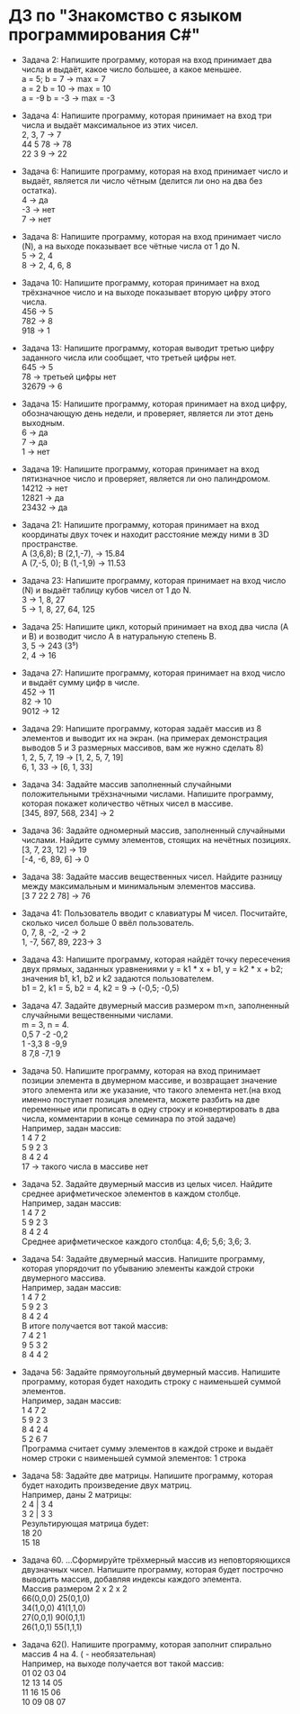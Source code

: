 # ДЗ по "Знакомство с языком программирования С#"
* Задача 2: Напишите программу, которая на вход принимает два числа и выдаёт, какое число большее, а какое меньшее.  
a = 5; b = 7 -> max = 7  
a = 2 b = 10 -> max = 10  
a = -9 b = -3 -> max = -3  

* Задача 4: Напишите программу, которая принимает на вход три числа и выдаёт максимальное из этих чисел.  
2, 3, 7 -> 7  
44 5 78 -> 78  
22 3 9 -> 22  

* Задача 6: Напишите программу, которая на вход принимает число и выдаёт, является ли число чётным (делится ли оно на два без остатка).  
4 -> да  
-3 -> нет  
7 -> нет  

* Задача 8: Напишите программу, которая на вход принимает число (N), а на выходе показывает все чётные числа от 1 до N.  
5 -> 2, 4  
8 -> 2, 4, 6, 8   

* Задача 10: Напишите программу, которая принимает на вход трёхзначное число и на выходе показывает вторую цифру этого числа.  
456 -> 5  
782 -> 8  
918 -> 1  

* Задача 13: Напишите программу, которая выводит третью цифру заданного числа или сообщает, что третьей цифры нет.  
645 -> 5  
78 -> третьей цифры нет  
32679 -> 6  

* Задача 15: Напишите программу, которая принимает на вход цифру, обозначающую день недели, и проверяет, является ли этот день выходным.  
6 -> да  
7 -> да  
1 -> нет  

* Задача 19: Напишите программу, которая принимает на вход пятизначное число и проверяет, является ли оно палиндромом.  
14212 -> нет  
12821 -> да  
23432 -> да  

* Задача 21: Напишите программу, которая принимает на вход координаты двух точек и находит расстояние между ними в 3D пространстве.  
A (3,6,8); B (2,1,-7), -> 15.84  
A (7,-5, 0); B (1,-1,9) -> 11.53  

* Задача 23: Напишите программу, которая принимает на вход число (N) и выдаёт таблицу кубов чисел от 1 до N.  
3 -> 1, 8, 27  
5 -> 1, 8, 27, 64, 125  

* Задача 25: Напишите цикл, который принимает на вход два числа (A и B) и возводит число A в натуральную степень B.  
3, 5 -> 243 (3⁵)  
2, 4 -> 16  

* Задача 27: Напишите программу, которая принимает на вход число и выдаёт сумму цифр в числе.  
452 -> 11  
82 -> 10  
9012 -> 12  

* Задача 29: Напишите программу, которая задаёт массив из 8 элементов и выводит их на экран.
(на примерах демонстрация выводов 5 и 3 размерных массивов, вам же нужно сделать 8)  
1, 2, 5, 7, 19 -> [1, 2, 5, 7, 19]  
6, 1, 33 -> [6, 1, 33]  

* Задача 34: Задайте массив заполненный случайными положительными трёхзначными числами. Напишите программу, которая покажет количество чётных чисел в массиве.  
[345, 897, 568, 234] -> 2  

* Задача 36: Задайте одномерный массив, заполненный случайными числами. Найдите сумму элементов, стоящих на нечётных позициях.  
[3, 7, 23, 12] -> 19  
[-4, -6, 89, 6] -> 0  

* Задача 38: Задайте массив вещественных чисел. Найдите разницу между максимальным и минимальным элементов массива.  
[3 7 22 2 78] -> 76  

* Задача 41: Пользователь вводит с клавиатуры M чисел. Посчитайте, сколько чисел больше 0 ввёл пользователь.  
0, 7, 8, -2, -2 -> 2  
1, -7, 567, 89, 223-> 3  

* Задача 43: Напишите программу, которая найдёт точку пересечения двух прямых, заданных уравнениями y = k1 * x + b1, y = k2 * x + b2; значения b1, k1, b2 и k2 задаются пользователем.  
b1 = 2, k1 = 5, b2 = 4, k2 = 9 -> (-0,5; -0,5)  

* Задача 47. Задайте двумерный массив размером m×n, заполненный случайными вещественными числами.  
m = 3, n = 4.  
0,5 7 -2 -0,2  
1 -3,3 8 -9,9  
8 7,8 -7,1 9  

* Задача 50. Напишите программу, которая на вход принимает позиции элемента в двумерном массиве, и возвращает значение этого элемента или же указание, что такого элемента нет.(на вход именно поступает позиция элемента, можете разбить на две переменные или прописать в одну строку и конвертировать в два числа, комментарии в конце семинара по этой задаче)  
Например, задан массив:  
1 4 7 2  
5 9 2 3  
8 4 2 4  
17 -> такого числа в массиве нет  

* Задача 52. Задайте двумерный массив из целых чисел. Найдите среднее арифметическое элементов в каждом столбце.  
Например, задан массив:  
1 4 7 2  
5 9 2 3  
8 4 2 4  
Среднее арифметическое каждого столбца: 4,6; 5,6; 3,6; 3.  

* Задача 54: Задайте двумерный массив. Напишите программу, которая упорядочит по убыванию элементы каждой строки двумерного массива.  
Например, задан массив:  
1 4 7 2  
5 9 2 3  
8 4 2 4  
В итоге получается вот такой массив:  
7 4 2 1  
9 5 3 2  
8 4 4 2  

* Задача 56: Задайте прямоугольный двумерный массив. Напишите программу, которая будет находить строку с наименьшей суммой элементов.  
Например, задан массив:  
1 4 7 2  
5 9 2 3  
8 4 2 4  
5 2 6 7  
Программа считает сумму элементов в каждой строке и выдаёт номер строки с наименьшей суммой элементов: 1 строка

* Задача 58: Задайте две матрицы. Напишите программу, которая будет находить произведение двух матриц.  
Например, даны 2 матрицы:  
2 4 | 3 4  
3 2 | 3 3  
Результирующая матрица будет:  
18 20  
15 18  

* Задача 60. ...Сформируйте трёхмерный массив из неповторяющихся двузначных чисел. Напишите программу, которая будет построчно выводить массив, добавляя индексы каждого элемента.  
Массив размером 2 x 2 x 2  
66(0,0,0) 25(0,1,0)  
34(1,0,0) 41(1,1,0)  
27(0,0,1) 90(0,1,1)  
26(1,0,1) 55(1,1,1)  

* Задача 62(). Напишите программу, которая заполнит спирально массив 4 на 4. ( - необязательная)  
Например, на выходе получается вот такой массив:  
01 02 03 04  
12 13 14 05  
11 16 15 06  
10 09 08 07  